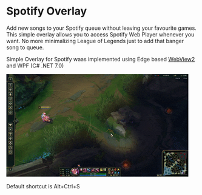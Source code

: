 ﻿# Spotify Overlay

Add new songs to your Spotify queue without leaving your favourite games. This simple overlay allows you to access Spotify Web Player whenever you want. 
No more minimalizing League of Legends just to add that banger song to queue.

Simple Overlay for Spotify waas implemented using Edge based [WebView2](https://go.microsoft.com/fwlink/p/?LinkId=2124703) and WPF (C# .NET 7.0)

![](https://github.com/Nasus20202/SpotifyOverlay/blob/main/spotifyOverlay.gif)

Default shortcut is Alt+Ctrl+S
